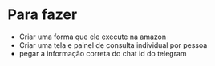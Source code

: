 
# Para fazer
* Criar uma forma que ele execute na amazon
* Criar uma tela e painel de consulta individual por pessoa
* pegar a informação correta do chat id do telegram